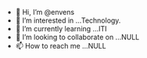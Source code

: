 - 👋 Hi, I’m @envens
- 👀 I’m interested in ...Technology. 
- 🌱 I’m currently learning ...ITI
- 💞️ I’m looking to collaborate on ...NULL
- 📫 How to reach me ...NULL

<!---
envens/envens is a ✨ special ✨ repository because its `README.md` (this file) appears on your GitHub profile.
You can click the Preview link to take a look at your changes.
--->
